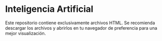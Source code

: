 # Inteligencia Artificial 

Este repositorio contiene exclusivamente archivos HTML. Se recomienda descargar los archivos y abrirlos en tu navegador de preferencia para una mejor visualización.
